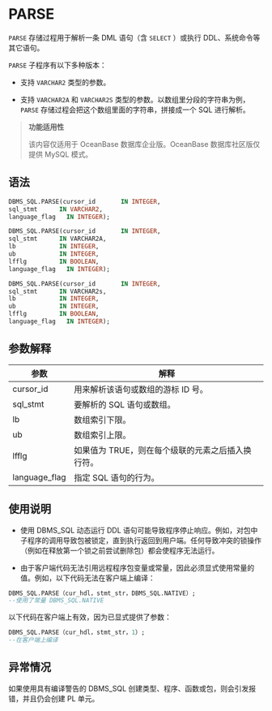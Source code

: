 PARSE 
==========================

`PARSE` 存储过程用于解析一条 DML 语句（含 `SELECT` ）或执行 DDL、系统命令等其它语句。

`PARSE` 子程序有以下多种版本：

* 支持 `VARCHAR2` 类型的参数。

  

* 支持 `VARCHAR2A` 和 `VARCHAR2S` 类型的参数。以数组里分段的字符串为例，`PARSE` 存储过程会把这个数组里面的字符串，拼接成一个 SQL 进行解析。

  

>**功能适用性**
>
>该内容仅适用于 OceanBase 数据库企业版。OceanBase 数据库社区版仅提供 MySQL 模式。


语法 
-----------------------

```sql
DBMS_SQL.PARSE(cursor_id       IN INTEGER,
sql_stmt      IN VARCHAR2, 
language_flag   IN INTEGER);
```



```sql
DBMS_SQL.PARSE(cursor_id       IN INTEGER,
sql_stmt      IN VARCHAR2A, 
lb            IN INTEGER, 
ub            IN INTEGER,
lfflg         IN BOOLEAN, 
language_flag   IN INTEGER);
```



```sql
DBMS_SQL.PARSE(cursor_id       IN INTEGER,
sql_stmt      IN VARCHAR2s, 
lb            IN INTEGER, 
ub            IN INTEGER,
lfflg         IN BOOLEAN, 
language_flag   IN INTEGER);
```



参数解释 
-------------------------



|    **参数**     |           **解释**            |
|---------------|-----------------------------|
| cursor_id     | 用来解析该语句或数组的游标 ID 号。         |
| sql_stmt      | 要解析的 SQL 语句或数组。             |
| lb            | 数组索引下限。                     |
| ub            | 数组索引上限。                     |
| lfflg         | 如果值为 TRUE，则在每个级联的元素之后插入换行符。 |
| language_flag | 指定 SQL 语句的行为。               |



使用说明 
-------------------------

* 使用 DBMS_SQL 动态运行 DDL 语句可能导致程序停止响应。例如，对包中子程序的调用导致包被锁定，直到执行返回到用户端。任何导致冲突的锁操作（例如在释放第一个锁之前尝试删除包）都会使程序无法运行。

  

* 由于客户端代码无法引用远程程序包变量或常量，因此必须显式使用常量的值。例如，以下代码无法在客户端上编译：

  




```sql
DBMS_SQL.PARSE（cur_hdl，stmt_str，DBMS_SQL.NATIVE）;
--使用了常量 DBMS_SQL.NATIVE
```



以下代码在客户端上有效，因为已显式提供了参数：

```sql
DBMS_SQL.PARSE（cur_hdl，stmt_str，1）;
--在客户端上编译
```



异常情况 
-------------------------

如果使用具有编译警告的 DBMS_SQL 创建类型、程序、函数或包，则会引发报错，并且仍会创建 PL 单元。
